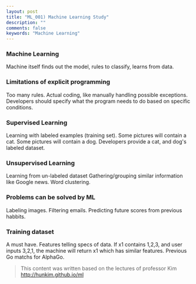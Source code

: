 ```yaml
---
layout: post
title: "ML_001) Machine Learning Study"
description: ""
comments: false
keywords: "Machine Learning"
---
```


### Machine Learning

Machine itself finds out the model, rules to classify, learns from data.

### Limitations of explicit programming

Too many rules.
Actual coding, like manually handling possible exceptions.
Developers should specify what the program needs to do based on specific conditions.

### Supervised Learning

Learning with labeled examples (training set).
Some pictures will contain a cat.
Some pictures will contain a dog.
Developers provide a cat, and dog's labeled dataset.

### Unsupervised Learning

Learning from un-labeled dataset
Gathering/grouping similar information like Google news.
Word clustering.

### Problems can be solved by ML

Labeling images.
Filtering emails.
Predicting future scores from previous habbits.

### Training dataset

A must have. Features telling specs of data. If x1 contains 1,2,3, and user inputs 3,2,1, the machine will return x1 which has similar features.
Previous Go matchs for AlphaGo.

> This content was written based on the lectures of professor Kim http://hunkim.github.io/ml